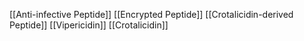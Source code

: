 [[Anti-infective Peptide]]
[[Encrypted Peptide]]
[[Crotalicidin-derived Peptide]]
[[Vipericidin]]
[[Crotalicidin]]
